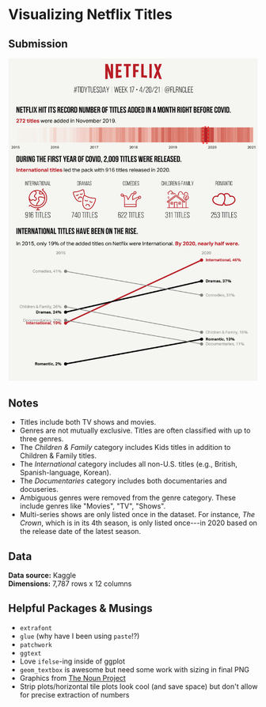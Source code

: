 # Visualizing Netflix Titles
 
## Submission
![](https://raw.githubusercontent.com/flrnclee/tidy-tuesday/main/netflix-shows/netflix20210517.png)

## Notes
* Titles include both TV shows and movies.   
* Genres are not mutually exclusive. Titles are often classified with up to three genres.   
* The *Children & Family* category includes Kids titles in addition to Children & Family titles.  
* The *International* category includes all non-U.S. titles (e.g., British, Spanish-language, Korean).  
* The *Documentaries* category includes both documentaries and docuseries.   
* Ambiguous genres were removed from the genre category. These include genres like "Movies", "TV", "Shows".  
* Multi-series shows are only listed once in the dataset. For instance, *The Crown*, which is in its 4th season, is only listed once---in 2020 based on the release date of the latest season. 

## Data 

**Data source:** Kaggle  
**Dimensions:** 7,787 rows x 12 columns

## Helpful Packages & Musings

* `extrafont` 
* `glue` (why have I been using `paste`!?)
* `patchwork`
* `ggtext` 
* Love `ifelse`-ing inside of ggplot
* `geom_textbox` is awesome but need some work with sizing in final PNG
* Graphics from [The Noun Project](https://www.thenounproject.com)
* Strip plots/horizontal tile plots look cool (and save space) but don't allow for precise extraction of numbers



